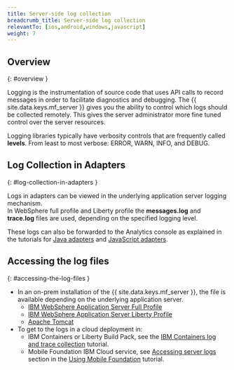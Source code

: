 ```yaml
---
title: Server-side log collection
breadcrumb_title: Server-side log collection
relevantTo: [ios,android,windows,javascript]
weight: 7
---
```

<!-- NLS_CHARSET=UTF-8 -->
## Overview
{: #overview }

Logging is the instrumentation of source code that uses API calls to record messages in order to facilitate diagnostics and debugging. The {{ site.data.keys.mf_server }} gives you the ability to control  which logs should be collected remotely. This gives the server administrator more fine tuned control over the server resources.

Logging libraries typically have verbosity controls that are frequently called **levels**. From least to most verbose: ERROR, WARN, INFO, and DEBUG.

## Log Collection in Adapters
{: #log-collection-in-adapters }

Logs in adapters can be viewed in the underlying application server logging mechanism.  
In WebSphere full profile and Liberty profile the **messages.log** and **trace.log** files are used, depending on the specified logging level.

These logs can also be forwarded to the Analytics console as explained in the tutorials for [Java adapters](java-adapter) and [JavaScript adapters](javascript-adapter).

## Accessing the log files
{: #accessing-the-log-files }

* In an on-prem installation of the {{ site.data.keys.mf_server }}, the file is available depending on the underlying application server.
    * [IBM WebSphere Application Server Full Profile](http://ibm.biz/knowctr#SSEQTP_8.5.5/com.ibm.websphere.base.doc/ae/ttrb_trcover.html)
    * [IBM WebSphere Application Server Liberty Profile](http://ibm.biz/knowctr#SSEQTP_8.5.5/com.ibm.websphere.wlp.doc/ae/rwlp_logging.html?cp=SSEQTP_8.5.5%2F1-16-0-0)
    * [Apache Tomcat](http://tomcat.apache.org/tomcat-7.0-doc/logging.html)
* To get to the logs in a cloud deployment in:
    * IBM Containers or Liberty Build Pack, see the [IBM Containers log and trace collection](../../bluemix/mobilefirst-server-using-scripts/log-and-trace-collection/) tutorial.
    * Mobile Foundation IBM Cloud service, see [Accessing server logs](../../bluemix/using-mobile-foundation/#accessing-server-logs) section in the [Using Mobile Foundation](../../bluemix/using-mobile-foundation) tutorial.
